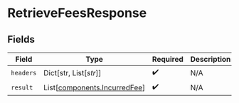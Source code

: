 # RetrieveFeesResponse


## Fields

| Field                                                                  | Type                                                                   | Required                                                               | Description                                                            |
| ---------------------------------------------------------------------- | ---------------------------------------------------------------------- | ---------------------------------------------------------------------- | ---------------------------------------------------------------------- |
| `headers`                                                              | Dict[str, List[*str*]]                                                 | :heavy_check_mark:                                                     | N/A                                                                    |
| `result`                                                               | List[[components.IncurredFee](../../models/components/incurredfee.md)] | :heavy_check_mark:                                                     | N/A                                                                    |